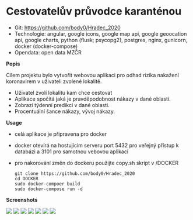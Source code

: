 # Cestovatelův průvodce karanténou

- Git: https://github.com/body0/Hradec_2020
- Technologie: angular, google icons, google map api, google geoocation api, google charts, python (flusk; psycopg2), postgres, nginx, gunicorn, docker (docker-compose)
- Opendata: open data MZČR

**Popis**

Cílem projektu bylo vytvořit webovou aplikaci pro odhad rizika nakažení koronavirem v uživateli zvolené lokalitě.

- Uživatel zvolí lokalitu kam chce cestovat
- Aplikace spočítá jaká je pravděpodobnost nákazy v dané oblasti.
- Zobrazí týdenní predikci v dané oblasti.
- Procentuální šance nákazy, vývoj nákazy.

**Usage**

- celá aplikace je připravena pro docker
- docker otevírá na hostujícím serveru port 5432 pro veřejný přístup k databázi a 3101 pro samotnou vebovou aplikaci
- pro nakorování změn do dockeru použijte copy.sh skript v /DOCKER

    ```
    git clone https://github.com/body0/Hradec_2020
    cd DOCKER
    sudo docker-compoer build
    sudo docker-compose run -d
    ```

**Screenshots**

![](01.png)
![](02.png)
![](03.png)
![](04.png)
![](05.png)
![](06.png)
![](07.png)
